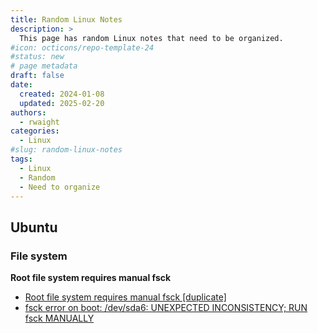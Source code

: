 ```yaml
---
title: Random Linux Notes
description: >
  This page has random Linux notes that need to be organized.
#icon: octicons/repo-template-24
#status: new
# page metadata
draft: false
date:
  created: 2024-01-08
  updated: 2025-02-20
authors:
  - rwaight
categories:
  - Linux
#slug: random-linux-notes
tags:
  - Linux
  - Random
  - Need to organize
---
```


<!---  # Random Linux Notes  --->
<!---  do not put an actual 'heading 1' if it is the same as the title  --->

## Ubuntu

### File system

**Root file system requires manual fsck**

- [Root file system requires manual fsck [duplicate]](https://askubuntu.com/questions/885062/root-file-system-requires-manual-fsck)
- [fsck error on boot: /dev/sda6: UNEXPECTED INCONSISTENCY; RUN fsck MANUALLY](https://askubuntu.com/questions/697190/fsck-error-on-boot-dev-sda6-unexpected-inconsistency-run-fsck-manually)

